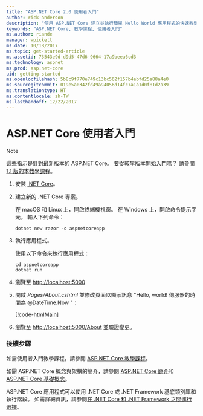 ```yaml
---
title: "ASP.NET Core 2.0 使用者入門"
author: rick-anderson
description: "使用 ASP.NET Core 建立並執行簡單 Hello World 應用程式的快速教學課程。"
keywords: "ASP.NET Core, 教學課程, 使用者入門"
ms.author: riande
manager: wpickett
ms.date: 10/18/2017
ms.topic: get-started-article
ms.assetid: 73543e9d-d9d5-47d6-9664-17a9beea6cd3
ms.technology: aspnet
ms.prod: asp.net-core
uid: getting-started
ms.openlocfilehash: 5b8c9f770e749c13bc562f157b4ebfd25a88a4e0
ms.sourcegitcommit: 019e5a0342fd49a94056d14fc7a1a1d0f81d2a39
ms.translationtype: HT
ms.contentlocale: zh-TW
ms.lasthandoff: 12/22/2017
---
```

# <a name="get-started-with-aspnet-core"></a>ASP.NET Core 使用者入門

> [!NOTE]
> 這些指示是針對最新版本的 ASP.NET Core。 要從較早版本開始入門嗎？ 請參閱 [1.1 版的本教學課程](xref:getting-started-1.1)。

1. 安裝 [.NET Core](https://www.microsoft.com/net/core/)。

2. 建立新的 .NET Core 專案。

   在 macOS 和 Linux 上，開啟終端機視窗。 在 Windows 上，開啟命令提示字元。 輸入下列命令：

    ```terminal
    dotnet new razor -o aspnetcoreapp
    ```
    
4. 執行應用程式。

    使用以下命令來執行應用程式：

    ```terminal
    cd aspnetcoreapp
    dotnet run
    ```

5. 瀏覽至 [http://localhost:5000](http://localhost:5000)

6. 開啟 *Pages/About.cshtml* 並修改頁面以顯示訊息 "Hello, world! 伺服器的時間為 @DateTime.Now "：

    [!code-html[Main](getting-started/sample/getting-started/about.cshtml?highlight=9&range=1-9)]

7. 瀏覽至 [http://localhost:5000/About](http://localhost:5000/About) 並驗證變更。

### <a name="next-steps"></a>後續步驟

如需使用者入門教學課程，請參閱 [ASP.NET Core 教學課程](tutorials/index.md)。

如需 ASP.NET Core 概念與架構的簡介，請參閱 [ASP.NET Core 簡介](index.md)和 [ASP.NET Core 基礎概念](fundamentals/index.md)。

ASP.NET Core 應用程式可以使用 .NET Core 或 .NET Framework 基底類別庫和執行階段。 如需詳細資訊，請參閱[在 .NET Core 和 .NET Framework 之間進行選擇](https://docs.microsoft.com/dotnet/articles/standard/choosing-core-framework-server)。
